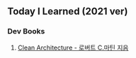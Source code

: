## Today I Learned (2021 ver)

### Dev Books
1. [Clean Architecture - 로버트 C.마틴 지음](https://github.com/tuyy/TIL/tree/master/1.%20Clean%20Architecture)


